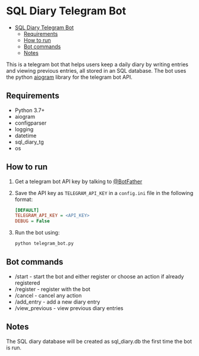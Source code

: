 # SQL Diary Telegram Bot

- [SQL Diary Telegram Bot](#sql-diary-telegram-bot)
  - [Requirements](#requirements)
  - [How to run](#how-to-run)
  - [Bot commands](#bot-commands)
  - [Notes](#notes)

This is a telegram bot that helps users keep a daily diary by writing entries and viewing previous entries, all stored in an SQL database. The bot uses the python [aiogram](https://docs.aiogram.io/en/latest/index.html) library for the telegram bot API.

## Requirements

- Python 3.7+
- aiogram
- configparser
- logging
- datetime
- sql_diary_tg
- os

## How to run

1. Get a telegram bot API key by talking to [@BotFather](https://telegram.me/BotFather)
2. Save the API key as `TELEGRAM_API_KEY` in a `config.ini` file in the following format:

   ```ini
   [DEFAULT]
   TELEGRAM_API_KEY = <API_KEY>
   DEBUG = False
   ```

3. Run the bot using:

   ```sh
   python telegram_bot.py
   ```

## Bot commands

- /start - start the bot and either register or choose an action if already registered
- /register - register with the bot
- /cancel - cancel any action
- /add_entry - add a new diary entry
- /view_previous - view previous diary entries

## Notes

The SQL diary database will be created as sql_diary.db the first time the bot is run.
